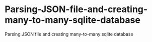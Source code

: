 # Parsing-JSON-file-and-creating-many-to-many-sqlite-database
Parsing JSON file and creating many-to-many sqlite database
